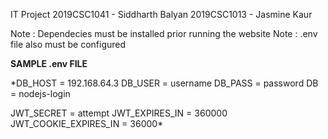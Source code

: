 IT Project
2019CSC1041 - Siddharth Balyan
2019CSC1013 - Jasmine Kaur

Note : Dependecies must be installed prior running the website
Note : .env file also must be configured

**SAMPLE .env FILE**

*DB_HOST = 192.168.64.3
DB_USER = username
DB_PASS = password
DB = nodejs-login

JWT_SECRET = attempt
JWT_EXPIRES_IN = 360000
JWT_COOKIE_EXPIRES_IN = 36000*
